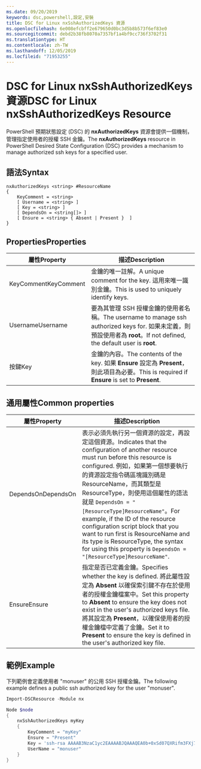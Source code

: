 ```yaml
---
ms.date: 09/20/2019
keywords: dsc,powershell,設定,安裝
title: DSC for Linux nxSshAuthorizedKeys 資源
ms.openlocfilehash: 6e008efcbff2e679650d0bc3d5b8b573f6ef83e0
ms.sourcegitcommit: debd2b38fb8070a7357bf1a4bf9cc736f3702f31
ms.translationtype: HT
ms.contentlocale: zh-TW
ms.lasthandoff: 12/05/2019
ms.locfileid: "71953255"
---
```

# <a name="dsc-for-linux-nxsshauthorizedkeys-resource"></a><span data-ttu-id="804d2-103">DSC for Linux nxSshAuthorizedKeys 資源</span><span class="sxs-lookup"><span data-stu-id="804d2-103">DSC for Linux nxSshAuthorizedKeys Resource</span></span>

<span data-ttu-id="804d2-104">PowerShell 預期狀態設定 (DSC) 的 **nxAuthorizedKeys** 資源會提供一個機制，管理指定使用者的授權 SSH 金鑰。</span><span class="sxs-lookup"><span data-stu-id="804d2-104">The **nxAuthorizedKeys** resource in PowerShell Desired State Configuration (DSC) provides a mechanism to manage authorized ssh keys for a specified user.</span></span>

## <a name="syntax"></a><span data-ttu-id="804d2-105">語法</span><span class="sxs-lookup"><span data-stu-id="804d2-105">Syntax</span></span>

```Syntax
nxAuthorizedKeys <string> #ResourceName
{
    KeyComment = <string>
    [ Username = <string> ]
    [ Key = <string> ]
    [ DependsOn = <string[]> ]
    [ Ensure = <string> { Absent | Present }  ]
}
```

## <a name="properties"></a><span data-ttu-id="804d2-106">Properties</span><span class="sxs-lookup"><span data-stu-id="804d2-106">Properties</span></span>

|<span data-ttu-id="804d2-107">屬性</span><span class="sxs-lookup"><span data-stu-id="804d2-107">Property</span></span> |<span data-ttu-id="804d2-108">描述</span><span class="sxs-lookup"><span data-stu-id="804d2-108">Description</span></span> |
|---|---|
|<span data-ttu-id="804d2-109">KeyComment</span><span class="sxs-lookup"><span data-stu-id="804d2-109">KeyComment</span></span> |<span data-ttu-id="804d2-110">金鑰的唯一註解。</span><span class="sxs-lookup"><span data-stu-id="804d2-110">A unique comment for the key.</span></span> <span data-ttu-id="804d2-111">這用來唯一識別金鑰。</span><span class="sxs-lookup"><span data-stu-id="804d2-111">This is used to uniquely identify keys.</span></span> |
|<span data-ttu-id="804d2-112">Username</span><span class="sxs-lookup"><span data-stu-id="804d2-112">Username</span></span> |<span data-ttu-id="804d2-113">要為其管理 SSH 授權金鑰的使用者名稱。</span><span class="sxs-lookup"><span data-stu-id="804d2-113">The username to manage ssh authorized keys for.</span></span> <span data-ttu-id="804d2-114">如果未定義，則預設使用者為 **root**。</span><span class="sxs-lookup"><span data-stu-id="804d2-114">If not defined, the default user is **root**.</span></span> |
|<span data-ttu-id="804d2-115">按鍵</span><span class="sxs-lookup"><span data-stu-id="804d2-115">Key</span></span> |<span data-ttu-id="804d2-116">金鑰的內容。</span><span class="sxs-lookup"><span data-stu-id="804d2-116">The contents of the key.</span></span> <span data-ttu-id="804d2-117">如果 **Ensure** 設定為 **Present**，則此項目為必要。</span><span class="sxs-lookup"><span data-stu-id="804d2-117">This is required if **Ensure** is set to **Present**.</span></span>|

## <a name="common-properties"></a><span data-ttu-id="804d2-118">通用屬性</span><span class="sxs-lookup"><span data-stu-id="804d2-118">Common properties</span></span>

|<span data-ttu-id="804d2-119">屬性</span><span class="sxs-lookup"><span data-stu-id="804d2-119">Property</span></span> |<span data-ttu-id="804d2-120">描述</span><span class="sxs-lookup"><span data-stu-id="804d2-120">Description</span></span> |
|---|---|
|<span data-ttu-id="804d2-121">DependsOn</span><span class="sxs-lookup"><span data-stu-id="804d2-121">DependsOn</span></span> |<span data-ttu-id="804d2-122">表示必須先執行另一個資源的設定，再設定這個資源。</span><span class="sxs-lookup"><span data-stu-id="804d2-122">Indicates that the configuration of another resource must run before this resource is configured.</span></span> <span data-ttu-id="804d2-123">例如，如果第一個想要執行的資源設定指令碼區塊識別碼是 ResourceName，而其類型是 ResourceType，則使用這個屬性的語法就是 `DependsOn = "[ResourceType]ResourceName"`。</span><span class="sxs-lookup"><span data-stu-id="804d2-123">For example, if the ID of the resource configuration script block that you want to run first is ResourceName and its type is ResourceType, the syntax for using this property is `DependsOn = "[ResourceType]ResourceName"`.</span></span> |
|<span data-ttu-id="804d2-124">Ensure</span><span class="sxs-lookup"><span data-stu-id="804d2-124">Ensure</span></span> |<span data-ttu-id="804d2-125">指定是否已定義金鑰。</span><span class="sxs-lookup"><span data-stu-id="804d2-125">Specifies whether the key is defined.</span></span> <span data-ttu-id="804d2-126">將此屬性設定為 **Absent** 以確保索引鍵不存在於使用者的授權金鑰檔案中。</span><span class="sxs-lookup"><span data-stu-id="804d2-126">Set this property to **Absent** to ensure the key does not exist in the user's authorized keys file.</span></span> <span data-ttu-id="804d2-127">將其設定為 **Present**，以確保使用者的授權金鑰檔中定義了金鑰。</span><span class="sxs-lookup"><span data-stu-id="804d2-127">Set it to **Present** to ensure the key is defined in the user's authorized key file.</span></span> |

## <a name="example"></a><span data-ttu-id="804d2-128">範例</span><span class="sxs-lookup"><span data-stu-id="804d2-128">Example</span></span>

<span data-ttu-id="804d2-129">下列範例會定義使用者 "monuser" 的公用 SSH 授權金鑰。</span><span class="sxs-lookup"><span data-stu-id="804d2-129">The following example defines a public ssh authorized key for the user "monuser".</span></span>

```powershell
Import-DSCResource -Module nx

Node $node
{
    nxSshAuthorizedKeys myKey
    {
        KeyComment = "myKey"
        Ensure = "Present"
        Key = 'ssh-rsa AAAAB3NzaC1yc2EAAAABJQAAAQEA0b+0xSd07QXRifm3FXj7Pn/DblA6QI5VAkDm6OivFzj3U6qGD1VJ6AAxWPCyMl/qhtpRtxZJDu/TxD8AyZNgc8aN2CljN1hOMbBRvH2q5QPf/nCnnJRaGsrxIqZjyZdYo9ZEEzjZUuMDM5HI1LA9B99k/K6PK2Bc1NLivpu7nbtVG2tLOQs+GefsnHuetsRMwo/+c3LtwYm9M0XfkGjYVCLO4CoFuSQpvX6AB3TedUy6NZ0iuxC0kRGg1rIQTwSRcw+McLhslF0drs33fw6tYdzlLBnnzimShMuiDWiT37WqCRovRGYrGCaEFGTG2e0CN8Co8nryXkyWc6NSDNpMzw== rsa-key-20150401'
        UserName = "monuser"
    }
}
```
